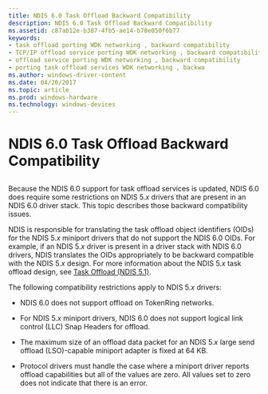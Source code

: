 ```yaml
---
title: NDIS 6.0 Task Offload Backward Compatibility
description: NDIS 6.0 Task Offload Backward Compatibility
ms.assetid: c87ab12e-b387-4fb5-ae14-b78e050f6b77
keywords:
- task offload porting WDK networking , backward compatibility
- TCP/IP offload service porting WDK networking , backward compatibility
- offload service porting WDK networking , backward compatibility
- porting task offload services WDK networking , backwa
ms.author: windows-driver-content
ms.date: 04/20/2017
ms.topic: article
ms.prod: windows-hardware
ms.technology: windows-devices
---
```


# NDIS 6.0 Task Offload Backward Compatibility


## <a href="" id="ddk-ndis-6-0-task-offload-backward-compatibility-ng"></a>


Because the NDIS 6.0 support for task offload services is updated, NDIS 6.0 does require some restrictions on NDIS 5.*x* drivers that are present in an NDIS 6.0 driver stack. This topic describes those backward compatibility issues.

NDIS is responsible for translating the task offload object identifiers (OIDs) for the NDIS 5.*x* miniport drivers that do not support the NDIS 6.0 OIDs. For example, if an NDIS 5.*x* driver is present in a driver stack with NDIS 6.0 drivers, NDIS translates the OIDs appropriately to be backward compatible with the NDIS 5.*x* design. For more information about the NDIS 5.*x* task offload design, see [Task Offload (NDIS 5.1)](https://msdn.microsoft.com/library/windows/hardware/ff564239).

The following compatibility restrictions apply to NDIS 5.*x* drivers:

-   NDIS 6.0 does not support offload on TokenRing networks.

-   For NDIS 5.*x* miniport drivers, NDIS 6.0 does not support logical link control (LLC) Snap Headers for offload.

-   The maximum size of an offload data packet for an NDIS 5.*x* large send offload (LSO)-capable miniport adapter is fixed at 64 KB.

-   Protocol drivers must handle the case where a miniport driver reports offload capabilities but all of the values are zero. All values set to zero does not indicate that there is an error.

 

 





